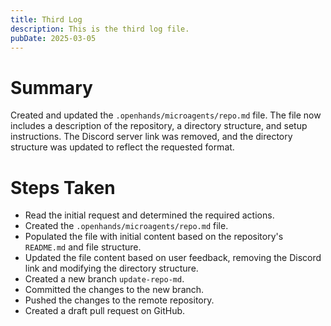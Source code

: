 ```yaml
---
title: Third Log
description: This is the third log file.
pubDate: 2025-03-05
---
```

# Summary

Created and updated the `.openhands/microagents/repo.md` file. The file now includes a description of the repository, a directory structure, and setup instructions. The Discord server link was removed, and the directory structure was updated to reflect the requested format.

# Steps Taken

- Read the initial request and determined the required actions.
- Created the `.openhands/microagents/repo.md` file.
- Populated the file with initial content based on the repository's `README.md` and file structure.
- Updated the file content based on user feedback, removing the Discord link and modifying the directory structure.
- Created a new branch `update-repo-md`.
- Committed the changes to the new branch.
- Pushed the changes to the remote repository.
- Created a draft pull request on GitHub.